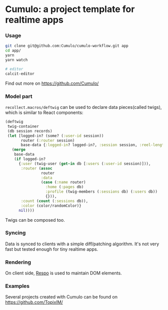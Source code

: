 
# Cumulo: a project template for realtime apps

### Usage

```bash
git clone git@github.com:Cumulo/cumulo-workflow.git app
cd app/
yarn
yarn watch

# editor
calcit-editor
```

Find out more on https://github.com/Cumulo/

### Model part

`recollect.macros/deftwig` can be used to declare data pieces(called twigs), which is similar to React components:

```clojure
(deftwig
 twig-container
 (db session records)
 (let [logged-in? (some? (:user-id session))
       router (:router session)
       base-data {:logged-in? logged-in?, :session session, :reel-length (count records)}]
   (merge
    base-data
    (if logged-in?
      {:user (twig-user (get-in db [:users (:user-id session)])),
       :router (assoc
                router
                :data
                (case (:name router)
                  :home (:pages db)
                  :profile (twig-members (:sessions db) (:users db))
                  {})),
       :count (count (:sessions db)),
       :color (color/randomColor)}
      nil))))
```

Twigs can be composed too.

### Syncing

Data is synced to clients with a simple diff/patching algorithm. It's not very fast but tested enough for tiny realtime apps.

### Rendering

On client side, [Respo](http://respo.site) is used to maintain DOM elements.

### Examples

Several projects created with Cumulo can be found on https://github.com/TopixIM/

